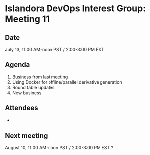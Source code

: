 # Islandora DevOps Interest Group: Meeting 11

## Date

July 13, 11:00 AM-noon PST / 2:00-3:00 PM EST

## Agenda

1. Business from [last meeting](https://github.com/islandora-interest-groups/Islandora-DevOps-Interest-Group/blob/master/meetings/10.md)
2. Using Docker for offline/parallel derivative generation
3. Round table updates
4. New business

## Attendees

* 

## Next meeting

August 10, 11:00 AM-noon PST / 2:00-3:00 PM EST ?
